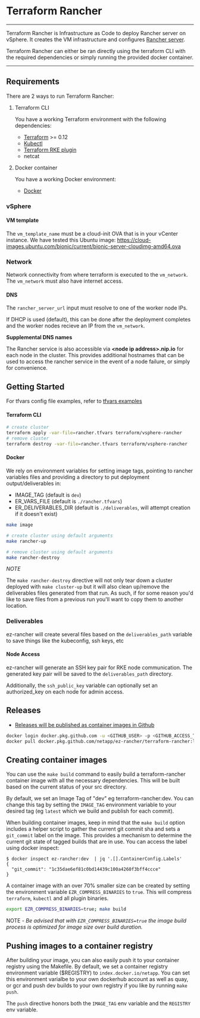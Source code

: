 # Terraform Rancher

----

Terraform Rancher is Infrastructure as Code to deploy Rancher server on vSphere. It creates the VM infrastructure and configures [Rancher server](https://rancher.com/docs/rancher/v2.x/en/overview/). 

Terraform Rancher can either be ran directly using the terraform CLI with the required dependencies or simply running the provided docker container.

----
## Requirements

There are 2 ways to run Terraform Rancher:
1. Terraform CLI 

    You have a working Terraform environment with the following dependencies:
    * [Terraform](https://www.terraform.io/downloads.html) >= 0.12
    * [Kubectl](https://downloadkubernetes.com/)
    * [Terraform RKE plugin](https://github.com/rancher/terraform-provider-rke)
    * netcat

2. Docker container

    You have a working Docker environment:
    * [Docker](https://docs.docker.com/engine)

### vSphere

#### VM template
The `vm_template_name` must be a cloud-init OVA that is in your vCenter instance. We have tested this Ubuntu image: https://cloud-images.ubuntu.com/bionic/current/bionic-server-cloudimg-amd64.ova

### Network
Network connectivity from where terraform is executed to the `vm_network`. The `vm_network` must also have internet access.

#### DNS
The `rancher_server_url` input must resolve to one of the worker node IPs. 

If DHCP is used (default), this can be done after the deployment completes and the worker nodes recieve an IP from the `vm_network`. 

**Supplemental DNS names**

The Rancher service is also accessible via **\<node ip address>.nip.io** for each node in the cluster. This provides additional hostnames that can be used to access the rancher service in the event of a node failure, or simply for convenience.

## Getting Started
For tfvars config file examples, refer to [tfvars examples](rancher.tfvars.example)

#### Terraform CLI
```bash
# create cluster
terraform apply -var-file=rancher.tfvars terraform/vsphere-rancher
# remove cluster
terraform destroy -var-file=rancher.tfvars terraform/vsphere-rancher
```

#### Docker

We rely on environment variables for setting image tags, pointing to rancher variables files and providing
a directory to put deployment output/deliverables in:
* IMAGE_TAG (default is `dev`)
* ER_VARS_FILE (default is `./rancher.tfvars`) 
* ER_DELIVERABLES_DIR (default is `./deliverables`, will attempt creation if it doesn't exist)
```bash
make image

# create cluster using default arguments
make rancher-up

# remove cluster using default arguments
make rancher-destroy

```

*NOTE*

The `make rancher-destroy` directive will not only tear down a cluster deployed with `make cluster-up` but it will
also clean up/remove the deliverables files generated from that run.  As such, if for some reason you'd like to save
files from a previous run you'll want to copy them to another location.

### Deliverables
ez-rancher will create several files based on the `deliverables_path` variable to save things like the kubeconfig, ssh keys, etc

#### Node Access
ez-rancher will generate an SSH key pair for RKE node communication. The generated key pair will be saved to the `deliverables_path` directory.

Additionally, the `ssh_public_key` variable can optionally set an authorized_key on each node for admin access.

## Releases

* [Releases will be published as container images in Github](https://github.com/NetApp/ez-rancher/packages)
```bash
docker login docker.pkg.github.com -u <GITHUB_USER> -p <GITHUB_ACCESS_TOKEN> 
docker pull docker.pkg.github.com/netapp/ez-rancher/terraform-rancher:latest
```

## Creating container images
You can use the `make build` command to easily build a terraform-rancher
container image with all the necessary dependencies.  This will be built
based on the current status of your src directory.

By default, we set an Image Tag of "dev" eg terraform-rancher:dev.  You can
change this tag by setting the `IMAGE_TAG` environment variable to your
desired tag (eg `latest` which we build and publish for each commit).

When building container images, keep in mind that the `make build` option includes
a helper script to gather the current git commit sha and sets a `git_commit` label 
on the image. This provides a mechanism to determine the current git state of tagged
builds that are in use. You can access the label using docker inspect:

```
$ docker inspect ez-rancher:dev  | jq '.[].ContainerConfig.Labels'
{
  "git_commit": "1c35dae6ef81c0bd14439c100a4260f3bff4ccce"
}
```

A container image with an over 70% smaller size can be created by setting the environment variable `EZR_COMPRESS_BINARIES` to `true`. This will compress `terraform`, `kubectl` and all plugin binaries.

```bash
export EZR_COMPRESS_BINARIES=true; make build
```

NOTE - *Be advised that with `EZR_COMPRESS_BINARIES=true` the image build process is optimized for image size over build duration.*

## Pushing images to a container registry
After building your image, you can also easily push it to your container
registry using the Makefile.  By default, we set a container registry
environment variable ($REGISTRY) to `index.docker.io/netapp`.  You can
set this environment varialbe to your own dockerhub account as well as
quay, or gcr and push dev builds to your own registry if you like by running
`make push`.

The `push` directive honors both the `IMAGE_TAG` env variable and the `REGISTRY`
env variable.
